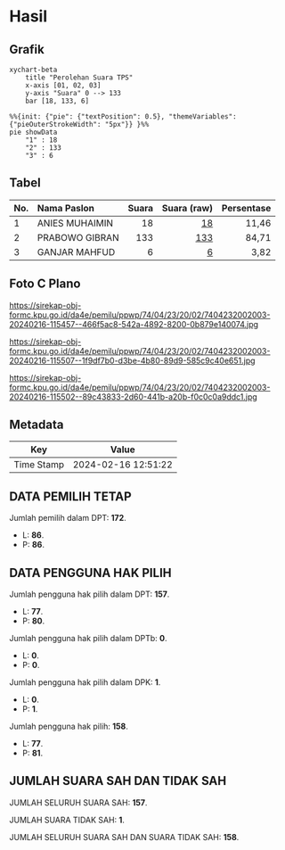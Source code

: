 # Hasil

## Grafik

```mermaid
xychart-beta
    title "Perolehan Suara TPS"
    x-axis [01, 02, 03]
    y-axis "Suara" 0 --> 133
    bar [18, 133, 6]
```

```mermaid
%%{init: {"pie": {"textPosition": 0.5}, "themeVariables": {"pieOuterStrokeWidth": "5px"}} }%%
pie showData
    "1" : 18
    "2" : 133
    "3" : 6
```

## Tabel

| No. | Nama Paslon    | Suara | Suara (raw) | Persentase |
|:--- |:-------------- | -----:| -----------:| ----------:|
| 1   | ANIES MUHAIMIN | 18    | [18][p-1]   | 11,46      |
| 2   | PRABOWO GIBRAN | 133   | [133][p-2]  | 84,71      |
| 3   | GANJAR MAHFUD  | 6     | [6][p-3]    | 3,82       |


[p-1]: https://github.com/gigit-pemilu/pemilu-2024-74-sulawesi-tenggara/blob/main/pilpres/hitung-suara/sub/74-sulawesi-tenggara/sub/04-buton/sub/23-lasalimu/sub/2002-waoleona/sub/003-tps/sub/paslon-1.txt
[p-2]: https://github.com/gigit-pemilu/pemilu-2024-74-sulawesi-tenggara/blob/main/pilpres/hitung-suara/sub/74-sulawesi-tenggara/sub/04-buton/sub/23-lasalimu/sub/2002-waoleona/sub/003-tps/sub/paslon-2.txt
[p-3]: https://github.com/gigit-pemilu/pemilu-2024-74-sulawesi-tenggara/blob/main/pilpres/hitung-suara/sub/74-sulawesi-tenggara/sub/04-buton/sub/23-lasalimu/sub/2002-waoleona/sub/003-tps/sub/paslon-3.txt

## Foto C Plano

https://sirekap-obj-formc.kpu.go.id/da4e/pemilu/ppwp/74/04/23/20/02/7404232002003-20240216-115457--466f5ac8-542a-4892-8200-0b879e140074.jpg

https://sirekap-obj-formc.kpu.go.id/da4e/pemilu/ppwp/74/04/23/20/02/7404232002003-20240216-115507--1f9df7b0-d3be-4b80-89d9-585c9c40e651.jpg

https://sirekap-obj-formc.kpu.go.id/da4e/pemilu/ppwp/74/04/23/20/02/7404232002003-20240216-115502--89c43833-2d60-441b-a20b-f0c0c0a9ddc1.jpg


## Metadata

| Key        | Value               |
| ---------- | ------------------- |
| Time Stamp | 2024-02-16 12:51:22 |


## DATA PEMILIH TETAP

Jumlah pemilih dalam DPT: **172**.
 * L: **86**.
 * P: **86**.

## DATA PENGGUNA HAK PILIH

Jumlah pengguna hak pilih dalam DPT: **157**.
 * L: **77**.
 * P: **80**.

Jumlah pengguna hak pilih dalam DPTb: **0**.
 * L: **0**.
 * P: **0**.

Jumlah pengguna hak pilih dalam DPK: **1**.
 * L: **0**.
 * P: **1**.

Jumlah pengguna hak pilih: **158**.
 * L: **77**.
 * P: **81**.

## JUMLAH SUARA SAH DAN TIDAK SAH

JUMLAH SELURUH SUARA SAH: **157**.

JUMLAH SUARA TIDAK SAH: **1**.

JUMLAH SELURUH SUARA SAH DAN SUARA TIDAK SAH: **158**.


